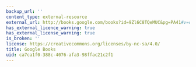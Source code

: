 ```yaml
---
backup_url: ''
content_type: external-resource
external_url: http://books.google.com/books?id=9Zl6C8TQeMUC&pg=PA41#v=onepage
has_external_licence_warning: true
has_external_license_warning: true
is_broken: ''
license: https://creativecommons.org/licenses/by-nc-sa/4.0/
title: Google Books
uid: ca7ca1f0-388c-4076-afa3-98ffac21c2f1
---
```

